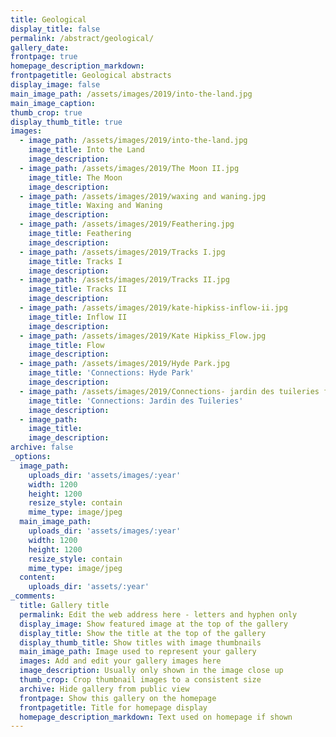 ```yaml
---
title: Geological
display_title: false
permalink: /abstract/geological/
gallery_date:
frontpage: true
homepage_description_markdown:
frontpagetitle: Geological abstracts
display_image: false
main_image_path: /assets/images/2019/into-the-land.jpg
main_image_caption:
thumb_crop: true
display_thumb_title: true
images:
  - image_path: /assets/images/2019/into-the-land.jpg
    image_title: Into the Land
    image_description:
  - image_path: /assets/images/2019/The Moon II.jpg
    image_title: The Moon
    image_description:
  - image_path: /assets/images/2019/waxing and waning.jpg
    image_title: Waxing and Waning
    image_description:
  - image_path: /assets/images/2019/Feathering.jpg
    image_title: Feathering
    image_description:
  - image_path: /assets/images/2019/Tracks I.jpg
    image_title: Tracks I
    image_description:
  - image_path: /assets/images/2019/Tracks II.jpg
    image_title: Tracks II
    image_description:
  - image_path: /assets/images/2019/kate-hipkiss-inflow-ii.jpg
    image_title: Inflow II
    image_description:
  - image_path: /assets/images/2019/Kate Hipkiss_Flow.jpg
    image_title: Flow
    image_description:
  - image_path: /assets/images/2019/Hyde Park.jpg
    image_title: 'Connections: Hyde Park'
    image_description:
  - image_path: /assets/images/2019/Connections- jardin des tuileries full .jpg
    image_title: 'Connections: Jardin des Tuileries'
    image_description:
  - image_path:
    image_title:
    image_description:
archive: false
_options:
  image_path:
    uploads_dir: 'assets/images/:year'
    width: 1200
    height: 1200
    resize_style: contain
    mime_type: image/jpeg
  main_image_path:
    uploads_dir: 'assets/images/:year'
    width: 1200
    height: 1200
    resize_style: contain
    mime_type: image/jpeg
  content:
    uploads_dir: 'assets/:year'
_comments:
  title: Gallery title
  permalink: Edit the web address here - letters and hyphen only
  display_image: Show featured image at the top of the gallery
  display_title: Show the title at the top of the gallery
  display_thumb_title: Show titles with image thumbnails
  main_image_path: Image used to represent your gallery
  images: Add and edit your gallery images here
  image_description: Usually only shown in the image close up
  thumb_crop: Crop thumbnail images to a consistent size
  archive: Hide gallery from public view
  frontpage: Show this gallery on the homepage
  frontpagetitle: Title for homepage display
  homepage_description_markdown: Text used on homepage if shown
---
```


